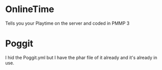 # OnlineTime
Tells you your Playtime on the server and coded in PMMP 3

# Poggit
I hid the Poggit.yml but I have the phar file of it already and it's already in use.
